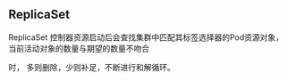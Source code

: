 ## ReplicaSet

ReplicaSet 控制器资源启动后会查找集群中匹配其标签选择器的Pod资源对象，当前活动对象的数量与期望的数量不吻合

时， 多则删除，少则补足，不断进行和解循环。



